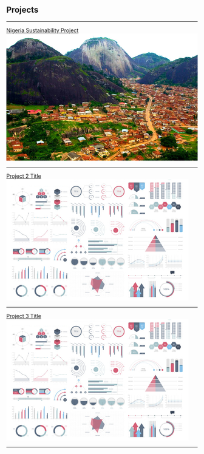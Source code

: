 ## Projects

---

[Nigeria Sustainability Project](/pdf/nigeriamarkdown.pdf)
<img src="images/Idanre-hills.jpg?raw=true"/>

---
[Project 2 Title](/pdf/sample_presentation.pdf)
<img src="images/dummy_thumbnail.jpg?raw=true"/>

---
[Project 3 Title](http://example.com/)
<img src="images/dummy_thumbnail.jpg?raw=true"/>

---

